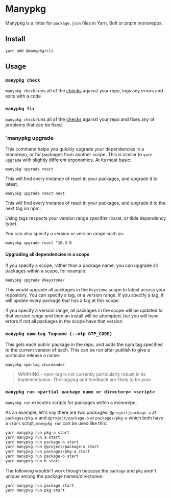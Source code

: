 # Manypkg

Manypkg is a linter for `package.json` files in Yarn, Bolt or pnpm monorepos.

## Install

```
yarn add @manypkg/cli
```

## Usage

### `manypkg check`

`manypkg check` runs all of the [checks](#checks) against your repo, logs any errors and exits with a code

### `manypkg fix`

`manypkg check` runs all of the [checks](#checks) against your repo and fixes any of problems that can be fixed.

### `manypkg upgrade <packageName> <tag or version>

This command helps you quickly upgrade your dependencies in a monorepo, or for packages from another scope. This is similar to `yarn upgrade` with slightly different ergonomics. At its most basic:

`manypkg upgrade react`

This will find every instance of react in your packages, and upgrade it to latest.

`manypkg upgrade react next`

This will find every instance of react in your packages, and upgrade it to the next tag on npm.

Using tags respects your version range specifier (carat, or tilde dependency type).

You can also specify a version or version range such as:

`manypkg upgrade react ^16.3.0`

#### Upgrading all dependencies in a scope

If you specify a scope, rather than a package name, you can upgrade all packages within a scope, for example:

`manypkg upgrade @keystone/`

This would upgrade all packages in the `keystone` scope to latest across your repository. You can specify a tag, or a version range. If you specify a tag, it will update every package that has a tag at this scope.

If you specify a version range, all packages in the scope will be updated to that version range and then an install will be attempted, but you will have errors if not all packages in the scope have that version.

### `manypkg npm-tag Tagname (--otp OTP_CODE)`

This gets each public package in the repo, and adds the npm tag specified to the current version of each. This can be run after publish to give a particular release a name.

`manypkg npm-tag charmander`

> WARNING - npm-tag is not currently particularly robust in its implementation. The logging and feedback are likely to be poor

### `manypkg run <partial package name or directory> <script>`

`manypkg run` executes scripts for packages within a monorepo.

As an example, let's say there are two packages: `@project/package-a` at `packages/pkg-a` and `@project/package-b` at `packages/pkg-a` which both have a `start` script, `manypkg run` can be used like this:

```bash
yarn manypkg run pkg-a start
yarn manypkg run a start
yarn manypkg run package-a start
yarn manypkg run @project/package-a start
yarn manypkg run packages/pkg-a start
yarn manypkg run package-b start
yarn manypkg run b start
```

The following wouldn't work though because the `package` and `pkg` aren't unique among the package names/directories:

```bash
yarn manypkg run package start
yarn manypkg run pkg start
```

